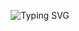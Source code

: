 <div align="center">

![Typing SVG](https://readme-typing-svg.demolab.com?font=Fira+Code&duration=3500&pause=500&center=true&vCenter=true&width=500&lines=Grüß+di.;Merci.;No+a+feiner+Dog.&color=FF0000;FFFFFF;FF0000)

</div>
